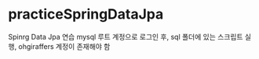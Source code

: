 # practiceSpringDataJpa
Spinrg Data Jpa 연습
mysql 루트 계정으로 로그인 후, sql 폴더에 있는 스크립트 실행, ohgiraffers 계정이 존재해야 함
